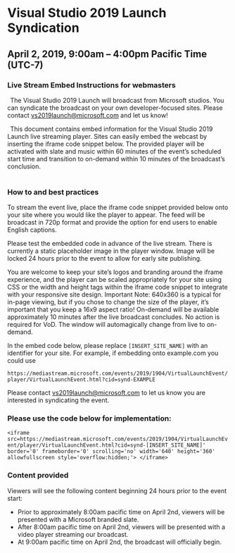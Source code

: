 # Visual Studio 2019 Launch Syndication 
## April 2, 2019, 9:00am – 4:00pm Pacific Time (UTC-7) 
### Live Stream Embed Instructions for webmasters 
  
The Visual Studio 2019 Launch will broadcast from Microsoft studios. You can syndicate the broadcast on your own developer-focused sites. Please contact [vs2019launch@microsoft.com](mailto:vs2019launch@microsoft.com) and let us know! 

  
This document contains embed information for the Visual Studio 2019 Launch live streaming player. Sites can easily embed the webcast by inserting the iframe code snippet below. The provided player will be activated with slate and music within 60 minutes of the event’s scheduled start time and transition to on-demand within 10 minutes of the broadcast’s conclusion.   
  
### How to and best practices  
To stream the event live, place the iframe code snippet provided below onto your site where you would like the player to appear. The feed will be broadcast in 720p format and provide the option for end users to enable English captions.

Please test the embedded code in advance of the live stream. There is currently a static placeholder image in the player window. Image will be locked 24 hours prior to the event to allow for early site publishing. 

You are welcome to keep your site’s logos and branding around the iframe experience, and the player can be scaled appropriately for your site using CSS or the width and height tags within the iframe code snippet to integrate with your responsive site design.  Important Note: 640x360 is a typical for in-page viewing, but if you chose to change the size of the player, it’s important that you keep a 16x9 aspect ratio! 
On-demand will be available approximately 10 minutes after the live broadcast concludes. No action is required for VoD. The window will automagically change from live to on-demand. 

In the embed code below, please replace `[INSERT_SITE_NAME]` with an identifier for your site. For example, if embedding onto example.com you could use 

`https://mediastream.microsoft.com/events/2019/1904/VirtualLaunchEvent/player/VirtualLaunchEvent.html?cid=synd-EXAMPLE` 

Please contact [vs2019launch@microsoft.com](mailto:vs2019launch@microsoft.com) to let us know you are interested in syndicating the event.   

### Please use the code below for implementation:
 
`<iframe src=https://mediastream.microsoft.com/events/2019/1904/VirtualLaunchEvent/player/VirtualLaunchEvent.html?cid=synd-[INSERT_SITE_NAME]' border='0' frameborder='0' scrolling='no' width='640' height='360' allowfullscreen style='overflow:hidden;'> </iframe>` 
 
### Content provided  
Viewers will see the following content beginning 24 hours prior to the event start: 
- Prior to approximately 8:00am pacific time on April 2nd, viewers will be presented with a Microsoft branded slate. 
- After 8:00am pacific time on April 2nd, viewers will be presented with a video player streaming our broadcast.   
- At 9:00am pacific time on April 2nd, the broadcast will officially begin. 
 